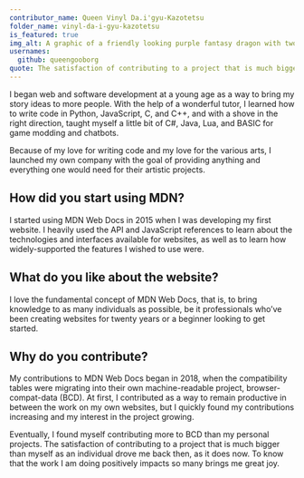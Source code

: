 ```yaml
---
contributor_name: Queen Vinyl Da.i'gyu-Kazotetsu
folder_name: vinyl-da-i-gyu-kazotetsu
is_featured: true
img_alt: A graphic of a friendly looking purple fantasy dragon with two horns, a diamond crown, and orange eyes.
usernames:
  github: queengooborg
quote: The satisfaction of contributing to a project that is much bigger than myself as an individual drove me back then, as it does now. To know that the work I am doing positively impacts so many brings me great joy.
---
```


I began web and software development at a young age as a way to bring my story ideas to more people. With the help of a wonderful tutor, I learned how to write code in Python, JavaScript, C, and C++, and with a shove in the right direction, taught myself a little bit of C#, Java, Lua, and BASIC for game modding and chatbots.

Because of my love for writing code and my love for the various arts, I launched my own company with the goal of providing anything and everything one would need for their artistic projects.

## How did you start using MDN?

I started using MDN Web Docs in 2015 when I was developing my first website. I heavily used the API and JavaScript references to learn about the technologies and interfaces available for websites, as well as to learn how widely-supported the features I wished to use were.

## What do you like about the website?

I love the fundamental concept of MDN Web Docs, that is, to bring knowledge to as many individuals as possible, be it professionals who’ve been creating websites for twenty years or a beginner looking to get started.

## Why do you contribute?

My contributions to MDN Web Docs began in 2018, when the compatibility tables were migrating into their own machine-readable project, browser-compat-data (BCD).  At first, I contributed as a way to remain productive in between the work on my own websites, but I quickly found my contributions increasing and my interest in the project growing. 

Eventually, I found myself contributing more to BCD than my personal projects. The satisfaction of contributing to a project that is much bigger than myself as an individual drove me back then, as it does now. To know that the work I am doing positively impacts so many brings me great joy.
